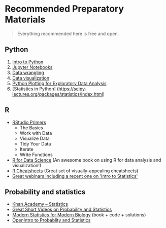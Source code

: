 # Recommended Preparatory Materials
>Everything recommended here is free and open.

## Python
1. [Intro to Python](https://www.kaggle.com/learn/python)
2. [Jupyter Notebooks](https://realpython.com/jupyter-notebook-introduction/)
3. [Data wrangling](https://www.kaggle.com/learn/pandas)
4. [Data visualization](https://www.kaggle.com/learn/data-visualization)
5. [Python Plotting for Exploratory Data Analysis](http://pythonplot.com/)
6. [Statistics in Python] (https://scipy-lectures.org/packages/statistics/index.html)

## R
* [RStudio Primers](https://rstudio.cloud/learn/primers)
  * The Basics
  * Work with Data
  * Visualize Data
  * Tidy Your Data
  * Iterate
  * Write Functions
* [R for Data Science](http://r4ds.had.co.nz/) (An awesome book on using R for data analysis and visualization!)
* [R Cheatsheets](https://www.rstudio.com/resources/cheatsheets/) (Great set of visually-appealing cheatsheets)
* [Great webinars including a recent one on 'Intro to Statistics'](https://resources.rstudio.com/webinars)

## Probability and statistics
* [Khan Academy – Statistics](https://www.youtube.com/playlist?list=PL1328115D3D8A2566)
* [Great Short Videos on Probability and Statistics](https://www.youtube.com/user/jbstatistics/playlists)
* [Modern Statistics for Modern Biology](http://web.stanford.edu/class/bios221/book/) (book + code + solutions)
* [OpenIntro to Probablity and Statistics](https://www.openintro.org/stat/textbook.php?stat_book=os)
